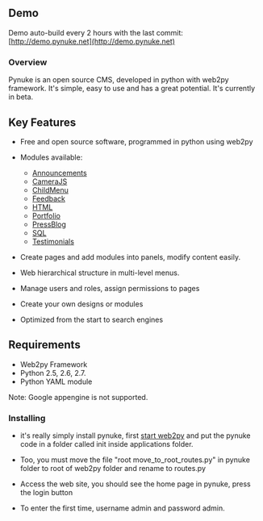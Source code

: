 ## Demo

Demo auto-build every 2 hours with the last commit: [http://demo.pynuke.net](http://demo.pynuke.net)

### Overview ###

Pynuke is an open source CMS, developed in python with web2py framework. 
It's simple, easy to use and has a great potential. It's currently in beta.

## Key Features

* Free and open source software, programmed in python using web2py
* Modules available: 
    * [Announcements](https://bitbucket.org/pynukedev/announcements)
    * [CameraJS](https://bitbucket.org/pynukedev/camerajs)
    * [ChildMenu](https://bitbucket.org/pynukedev/childmenu)
    * [Feedback](https://bitbucket.org/pynukedev/feedback/overview)
    * [HTML](https://bitbucket.org/pynukedev/pynuke/wiki/module_text_html)
    * [Portfolio](https://bitbucket.org/pynukedev/portfolio)
    * [PressBlog](https://bitbucket.org/pynukedev/pressblog)
    * [SQL](https://bitbucket.org/pynukedev/sql)
    * [Testimonials](https://bitbucket.org/pynukedev/testimonials)

* Create pages and add modules into panels, modify content easily.
* Web hierarchical structure in multi-level menus.
* Manage users and roles, assign permissions to pages
* Create your own designs or modules
* Optimized from the start to search engines

## Requirements

* Web2py Framework 
* Python 2.5, 2.6, 2.7.
* Python YAML module

Note: Google appengine is not supported.

### Installing

* it's really simply install pynuke, first [start web2py](http://www.web2py.com/books/default/chapter/29/03/overview#Startup) and put the pynuke code in a folder called init inside applications folder. 

* Too, you must move the file "root move_to_root_routes.py" in pynuke folder to root of web2py folder and rename to routes.py

* Access the web site, you should see the home page in pynuke, press the login button

* To enter the first time, username admin and password admin.
